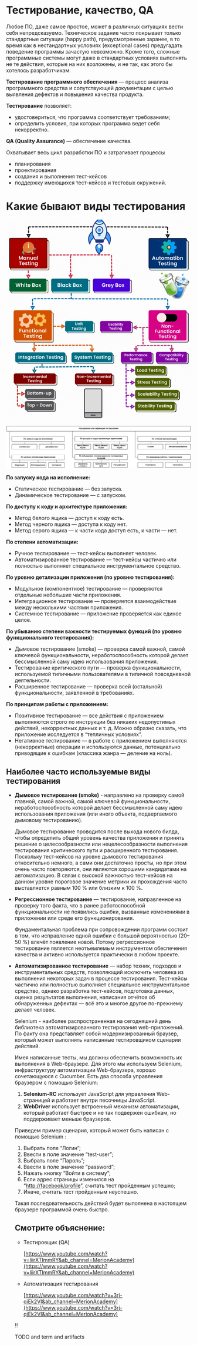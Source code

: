 # Тестирование, качество, QA

Любое ПО, даже самое простое, может в различных ситуациях вести себя непредсказуемо. Техническое задание часто покрывает только стандартные ситуации (happy path), предусмотренные заранее, в то время как в нестандартных условиях (exceptional cases) предугадать поведение программы зачастую невозможно. Кроме того, сложные программные системы могут даже в стандартных условиях выполнять не те действия, которые на них возложены, и не так, как этого бы хотелось разработчикам.

**Тестирование программного обеспечения** — процесс анализа программного средства и сопутствующей документации с целью выявления дефектов и повышения качества продукта.

**Тестирование** позволяет:

- удостовериться, что программа соответствует требованиям;
- определить условия, при которых программа ведет себя некорректно.

**QA (Quality Assurance)** — обеспечение качества.

Охватывает весь цикл разработки ПО и затрагивает процессы 

- планирования
- проектирования
- создания и выполнения тест-кейсов
- поддержку имеющихся тест-кейсов и тестовых окружений.

# Какие бывают виды тестирования

![image.png](37560f45-22b4-42f4-aeb0-55e6f5b88266.png)

![image16.png](image16.png)

**По запуску кода на исполнение:**

- Статическое тестирование — без запуска.
- Динамическое тестирование — с запуском.

**По доступу к коду и архитектуре приложения:**

- Метод белого ящика — доступ к коду есть.
- Метод черного ящика — доступа к коду нет.
- Метод серого ящика — к части кода доступ есть, к части — нет.

**По степени автоматизации:**

- Ручное тестирование — тест-кейсы выполняет человек.
- Автоматизированное тестирование — тест-кейсы частично или полностью выполняет специальное инструментальное средство.

**По уровню детализации приложения (по уровню тестирования):**

- Модульное (компонентное) тестирование — проверяются отдельные небольшие части приложения.
- Интеграционное тестирование — проверяется взаимодействие между несколькими частями приложения.
- Системное тестирование — приложение проверяется как единое целое.

**По убыванию степени важности тестируемых функций (по уровню функционального тестирования):**

- Дымовое тестирование (smoke) — проверка самой важной, самой ключевой функциональности, неработоспособность которой делает бессмысленной саму идею использования приложения.
- Тестирование критического пути — проверка функциональности, используемой типичными пользователями в типичной повседневной деятельности.
- Расширенное тестирование — проверка всей (остальной) функциональности, заявленной в требованиях.

**По принципам работы с приложением:**

- Позитивное тестирование — все действия с приложением выполняются строго по инструкции без никаких недопустимых действий, некорректных данных и т. д. Можно образно сказать, что приложение исследуется в “тепличных условиях”.
- Негативное тестирование — в работе с приложением выполняются (некорректные) операции и используются данные, потенциально приводящие к ошибкам (классика жанра — деление на ноль).

## **Наиболее часто используемые виды тестирования**

- **Дымовое тестирование (smoke)** - направлено на проверку самой главной, самой важной, самой ключевой функциональности, неработоспособность которой делает бессмысленной саму идею использования приложения (или иного объекта, подвергаемого дымовому тестированию).
    
    Дымовое тестирование проводится после выхода нового билда, чтобы определить общий уровень качества приложения и принять решение о целесообразности или нецелесообразности выполнения тестирования критического пути и расширенного тестирования. Поскольку тест-кейсов на уровне дымового тестирования относительно немного, а сами они достаточно просты, но при этом очень часто повторяются, они являются хорошими кандидатами на автоматизацию. В связи с высокой важностью тест-кейсов на данном уровне пороговое значение метрики их прохождения часто выставляется равным 100 % или близким к 100 %.
    
- **Регрессионное тестирование** — тестирование, направленное на проверку того факта, что в ранее работоспособной функциональности не появились ошибки, вызванные изменениями в приложении или среде его функционирования.
    
    Фундаментальная проблема при сопровождении программ состоит в том, что исправление одной ошибки с большой вероятностью (20–50 %) влечёт появление новой. Потому регрессионное тестирование является неотъемлемым инструментом обеспечения качества и активно используется практически в любом проекте.
    
- **Автоматизированное тестирование** — набор техник, подходов и инструментальных средств, позволяющий исключить человека из выполнения некоторых задач в процессе тестирования. Тест-кейсы частично или полностью выполняет специальное инструментальное средство, однако разработка тест-кейсов, подготовка данных, оценка результатов выполнения, написания отчётов об обнаруженных дефектах — всё это и многое другое по-прежнему делает человек.
    
    Selenium - наиболее распространенная на сегодняшний день библиотека автоматизированного тестирования web-приложений. По факту она представляет собой модернизированный браузер, который может выполнять написанные тестировщиком сценарии действий.
    
    Имея написанные тесты, мы должны обеспечить возможность их выполнения в Web-браузере. Для этого мы используем Selenium, инфраструктуру автоматизации Web-браузера, хорошо сочетающуюся с Cucumber. Есть два способа управления браузером с помощью Selenium:
    
    1. **Selenium-RC** использует JavaScript для управления Web-страницей и работает внутри песочницы JavaScript.
    2. **WebDriver** использует встроенный механизм автоматизации, который работает быстрее и не так подвержен ошибкам, но поддерживает меньше браузеров.
    
    Приведем пример сценария, который может быть написан с помощью Selenium :
    
    1. Выбрать поле “Логин”;
    2. Ввести в поле значение “test-user”;
    3. Выбрать поле “Пароль”;
    4. Ввести в поле значение “password”;
    5. Нажать кнопку “Войти в систему”;
    6. Если адрес страницы изменился на “[http://facebook/profile](http://facebook/profile)”, считать тест пройденным успешно;
    7. Иначе, считать тест пройденным неуспешно.
    
    Такая последовательность действий будет выполнена в настоящем браузере программой очень быстро.
    
    ## Смотрите объяснение:
    
    - Тестировщик (QA)
        
        [https://www.youtube.com/watch?v=liirXTlmmRY&ab_channel=MerionAcademy](https://www.youtube.com/watch?v=liirXTlmmRY&ab_channel=MerionAcademy)
        
    - Автоматизация тестирования
        
        [https://www.youtube.com/watch?v=3rj-qiEk2VI&ab_channel=MerionAcademy](https://www.youtube.com/watch?v=3rj-qiEk2VI&ab_channel=MerionAcademy)
        
    
    <aside>
    ‼️
    
    TODO and term and artifacts 
    
    </aside>